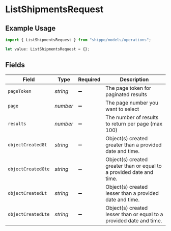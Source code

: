 # ListShipmentsRequest

## Example Usage

```typescript
import { ListShipmentsRequest } from "shippo/models/operations";

let value: ListShipmentsRequest = {};
```

## Fields

| Field                                                                | Type                                                                 | Required                                                             | Description                                                          |
| -------------------------------------------------------------------- | -------------------------------------------------------------------- | -------------------------------------------------------------------- | -------------------------------------------------------------------- |
| `pageToken`                                                          | *string*                                                             | :heavy_minus_sign:                                                   | The page token for paginated results                                 |
| `page`                                                               | *number*                                                             | :heavy_minus_sign:                                                   | The page number you want to select                                   |
| `results`                                                            | *number*                                                             | :heavy_minus_sign:                                                   | The number of results to return per page (max 100)                   |
| `objectCreatedGt`                                                    | *string*                                                             | :heavy_minus_sign:                                                   | Object(s) created greater than a provided date and time.             |
| `objectCreatedGte`                                                   | *string*                                                             | :heavy_minus_sign:                                                   | Object(s) created greater than or equal to a provided date and time. |
| `objectCreatedLt`                                                    | *string*                                                             | :heavy_minus_sign:                                                   | Object(s) created lesser than a provided date and time.              |
| `objectCreatedLte`                                                   | *string*                                                             | :heavy_minus_sign:                                                   | Object(s) created lesser than or equal to a provided date and time.  |
